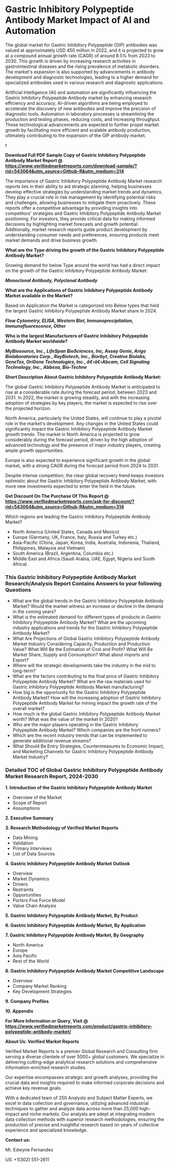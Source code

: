 <meta name="title" content="Global Gastric Inhibitory Polypeptide Antibody Market Impact of AI and Automation"><meta name="description" content="The global market for Gastric Inhibitory Polypeptide (GIP) antibodies was valued at approximately USD 450 million in 2022, and it is projected to grow at a compound an"><meta name="title" content="Gastric Inhibitory Polypeptide Antibody Market Size, Share, Scope, Trends, Growth, Opportunities, Analysis, Forecast"><h1>Gastric Inhibitory Polypeptide Antibody Market Impact of AI and Automation</h1><p>The global market for Gastric Inhibitory Polypeptide (GIP) antibodies was valued at approximately USD 450 million in 2022, and it is projected to grow at a compound annual growth rate (CAGR) of around 8.5% from 2023 to 2030. This growth is driven by increasing research activities in gastrointestinal diseases and the rising prevalence of metabolic disorders. The market's expansion is also supported by advancements in antibody development and diagnostic technologies, leading to a higher demand for specialized antibodies used in various research and diagnostic applications.</p><p>Artificial Intelligence (AI) and automation are significantly influencing the Gastric Inhibitory Polypeptide Antibody market by enhancing research efficiency and accuracy. AI-driven algorithms are being employed to accelerate the discovery of new antibodies and improve the precision of diagnostic tools. Automation in laboratory processes is streamlining the production and testing phases, reducing costs, and increasing throughput. These technological advancements are expected to further propel market growth by facilitating more efficient and scalable antibody production, ultimately contributing to the expansion of the GIP antibody market.</p>t</p><p id="" class=""><strong>Download Full PDF Sample Copy of Gastric Inhibitory Polypeptide Antibody Market Report @ <a href="https://www.verifiedmarketreports.com/download-sample/?rid=543064&utm_source=Github-R&utm_medium=314" target="_blank">https://www.verifiedmarketreports.com/download-sample/?rid=543064&utm_source=Github-R&utm_medium=314</a></strong></p><p>The importance of&nbsp;Gastric Inhibitory Polypeptide Antibody Market research reports lies in their ability to aid strategic planning, helping businesses develop effective strategies by understanding market trends and dynamics. They play a crucial role in risk management by identifying potential risks and challenges, allowing businesses to mitigate them proactively. These reports offer a competitive advantage by providing insights into competitors' strategies and Gastric Inhibitory Polypeptide Antibody Market positioning. For investors, they provide critical data for making informed decisions by highlighting market forecasts and growth potential. Additionally, market research reports guide product development by understanding consumer needs and preferences, ensuring products meet market demands and drive business growth.</p><p><strong>What are the&nbsp;Type driving the growth of the Gastric Inhibitory Polypeptide Antibody Market?</strong></p><p id="" class="">Growing demand for below Type around the world has had a direct impact on the growth of the Gastric Inhibitory Polypeptide Antibody Market:</p><em><strong>Monoclonal Antibody, Polyclonal Antibody</strong></em></p><strong>What are the&nbsp;Applications&nbsp;of Gastric Inhibitory Polypeptide Antibody Market available in the Market?</strong></p><p id="" class="">Based on Application the Market is categorized into Below types that held the largest Gastric Inhibitory Polypeptide Antibody Market share In 2024.</p><em><strong>Flow Cytometry, ELISA, Western Blot, Immunoprecipitation, Immunofluorescence, Other</strong></em></p><strong>Who is the largest Manufacturers of Gastric Inhibitory Polypeptide Antibody Market worldwide?</strong></p><p><em><strong>MyBiosource, Inc., LifeSpan BioSciences, Inc, Assay Genie, Arigo Biolaboratories Corp., RayBiotech, Inc., Biorbyt, Creative Biolabs, GeneTex, OriGene Technologies, Inc., â€‹â€‹Abcam, Cell Signaling Technology, Inc., Abbexa, Bio-Techne</strong></em></p><p id="" class=""><strong>Short Description About Gastric Inhibitory Polypeptide Antibody Market:</strong></p><p>The global Gastric Inhibitory Polypeptide Antibody Market is anticipated to rise at a considerable rate during the forecast period, between 2023 and 2031. In 2022, the market is growing steadily, and with the increasing adoption of strategies by key players, the market is expected to rise over the projected horizon.</p><p>North America, particularly the United States, will continue to play a pivotal role in the market's development. Any changes in the United States could significantly impact the Gastric Inhibitory Polypeptide Antibody Market growth trends. The market in North America is projected to grow considerably during the forecast period, driven by the high adoption of advanced technology and the presence of major industry players, creating ample growth opportunities.</p><p>Europe is also expected to experience significant growth in the global market, with a strong CAGR during the forecast period from 2024 to 2031.</p><p>Despite intense competition, the clear global recovery trend keeps investors optimistic about the Gastric Inhibitory Polypeptide Antibody Market, with more new investments expected to enter the field in the future.</p><p id="" class=""><strong>Get Discount On The Purchase Of This Report @ <a href="https://www.verifiedmarketreports.com/ask-for-discount/?rid=543064&utm_source=Github-R&utm_medium=314" target="_blank">https://www.verifiedmarketreports.com/ask-for-discount/?rid=543064&utm_source=Github-R&utm_medium=314</a></strong></p>Which regions are leading the Gastric Inhibitory Polypeptide Antibody Market?</p><ul><li>North America (United States, Canada and Mexico)</li><li>Europe (Germany, UK, France, Italy, Russia and Turkey etc.)</li><li>Asia-Pacific (China, Japan, Korea, India, Australia, Indonesia, Thailand, Philippines, Malaysia and Vietnam)</li><li>South America (Brazil, Argentina, Columbia etc.)</li><li>Middle East and Africa (Saudi Arabia, UAE, Egypt, Nigeria and South Africa)</li></ul><h3 id="" class="">This Gastric Inhibitory Polypeptide Antibody Market Research/Analysis Report Contains Answers to your following Questions</h3><ul><li>What are the global trends in the Gastric Inhibitory Polypeptide Antibody Market? Would the market witness an increase or decline in the demand in the coming years?</li><li>What is the estimated demand for different types of products in Gastric Inhibitory Polypeptide Antibody Market? What are the upcoming industry applications and trends for the Gastric Inhibitory Polypeptide Antibody Market?</li><li>What Are Projections of Global Gastric Inhibitory Polypeptide Antibody Market Industry Considering Capacity, Production and Production Value? What Will Be the Estimation of Cost and Profit? What Will Be Market Share, Supply and Consumption? What about imports and Export?</li><li>Where will the strategic developments take the industry in the mid to long-term?</li><li>What are the factors contributing to the final price of Gastric Inhibitory Polypeptide Antibody Market? What are the raw materials used for Gastric Inhibitory Polypeptide Antibody Market manufacturing?</li><li>How big is the opportunity for the Gastric Inhibitory Polypeptide Antibody Market? How will the increasing adoption of Gastric Inhibitory Polypeptide Antibody Market for mining impact the growth rate of the overall market?</li><li>How much is the global Gastric Inhibitory Polypeptide Antibody Market worth? What was the value of the market In 2020?</li><li>Who are the major players operating in the Gastric Inhibitory Polypeptide Antibody Market? Which companies are the front runners?</li><li>Which are the recent industry trends that can be implemented to generate additional revenue streams?</li><li>What Should Be Entry Strategies, Countermeasures to Economic Impact, and Marketing Channels for Gastric Inhibitory Polypeptide Antibody Market Industry?</li></ul><h3 id="" class="">Detailed TOC of Global Gastric Inhibitory Polypeptide Antibody Market Research Report, 2024-2030</h3><p id="" class=""><strong>1. Introduction of the Gastric Inhibitory Polypeptide Antibody Market</strong></p><ul><li>Overview of the Market</li><li>Scope of Report</li><li>Assumptions</li></ul><p id="" class=""><strong>2. Executive Summary</strong></p><p id="" class=""><strong>3. Research Methodology of Verified Market Reports</strong></p><ul><li>Data Mining</li><li>Validation</li><li>Primary Interviews</li><li>List of Data Sources</li></ul><p id="" class=""><strong>4. Gastric Inhibitory Polypeptide Antibody Market Outlook</strong></p><ul><li>Overview</li><li>Market Dynamics</li><li>Drivers</li><li>Restraints</li><li>Opportunities</li><li>Porters Five Force Model</li><li>Value Chain Analysis</li></ul><p id="" class=""><strong>5. Gastric Inhibitory Polypeptide Antibody Market, By Product</strong></p><p id="" class=""><strong>6. Gastric Inhibitory Polypeptide Antibody Market, By Application</strong></p><p id="" class=""><strong>7. Gastric Inhibitory Polypeptide Antibody Market, By Geography</strong></p><ul><li>North America</li><li>Europe</li><li>Asia Pacific</li><li>Rest of the World</li></ul><p id="" class=""><strong>8. Gastric Inhibitory Polypeptide Antibody Market Competitive Landscape</strong></p><ul><li>Overview</li><li>Company Market Ranking</li><li>Key Development Strategies</li></ul><p id="" class=""><strong>9. Company Profiles</strong></p><p id="" class=""><strong>10. Appendix</strong></p><p id="" class=""><strong>For More Information or Query, Visit @ <a href="https://www.verifiedmarketreports.com/product/gastric-inhibitory-polypeptide-antibody-market/" target="_blank">https://www.verifiedmarketreports.com/product/gastric-inhibitory-polypeptide-antibody-market/</a></strong></p><p id="" class=""><strong>About Us: Verified Market Reports</strong></p><p id="" class="">Verified Market Reports is a premier Global Research and Consulting firm serving a diverse clientele of over 5000+ global customers. We specialize in delivering cutting-edge analytical research solutions and comprehensive information-enriched research studies.</p><p id="" class="">Our expertise encompasses strategic and growth analyses, providing the crucial data and insights required to make informed corporate decisions and achieve key revenue goals.</p><p id="" class="">With a dedicated team of 250 Analysts and Subject Matter Experts, we excel in data collection and governance, utilizing advanced industrial techniques to gather and analyze data across more than 25,000 high-impact and niche markets. Our analysts are adept at integrating modern data collection methods with superior research methodologies, ensuring the production of precise and insightful research based on years of collective experience and specialized knowledge.</p><p id="" class=""><strong>Contact us:</strong></p><p id="" class="">Mr. Edwyne Fernandes</p><p id="" class="">US: +1(302) 551-2611</p>